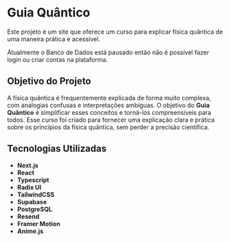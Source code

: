 # Guia Quântico

Este projeto é um site que oferece um curso para explicar física quântica de uma maneira prática e acessível.

Atualmente o Banco de Dados está pausado então não é possível fazer login ou criar contas na plataforma.

## Objetivo do Projeto

A física quântica é frequentemente explicada de forma muito complexa, com analogias confusas e interpretações ambíguas. O objetivo do **Guia Quântico** é simplificar esses conceitos e torná-los compreensíveis para todos. Esse curso foi criado para fornecer uma explicação clara e prática sobre os princípios da física quântica, sem perder a precisão científica.

## Tecnologias Utilizadas

- **Next.js**
- **React**
- **Typescript**
- **Radix UI**
- **TailwindCSS**
- **Supabase**
- **PostgreSQL**
- **Resend**
- **Framer Motion**
- **Anime.js**
